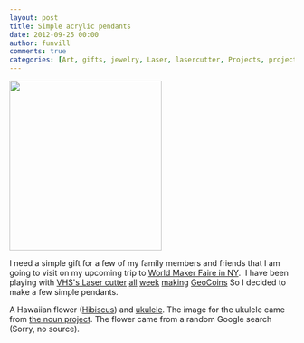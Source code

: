 ```yaml
---
layout: post
title: Simple acrylic pendants
date: 2012-09-25 00:00
author: funvill
comments: true
categories: [Art, gifts, jewelry, Laser, lasercutter, Projects, projects, VHS]
---
```

<img class="size-medium wp-image-2883 alignleft" title="2012-09-23 23.37.38" src="http://blog.abluestar.com/public/uploads/2012/09/2012-09-23-23.37.381-269x300.jpg" alt="" width="269" height="300" />

I need a simple gift for a few of my family members and friends that I am going to visit on my upcoming trip to <a href="http://makerfaire.com/newyork/2012/index.html">World Maker Faire in NY</a>.  I have been playing with <a href="http://vancouver.hackspace.ca/wp/">VHS's Laser cutter</a> <a href="http://blog.abluestar.com/first-test-of-making-geocoins-with-the-laser-cuter/">all</a> <a href="http://blog.abluestar.com/more-geocoins-tests/">week</a> <a href="http://blog.abluestar.com/more-geocoins-designs/">making</a> <a href="http://blog.abluestar.com/the-last-batch-of-geocoins/">GeoCoins</a> So I decided to make a few simple pendants.

A Hawaiian flower (<a href="http://en.wikipedia.org/wiki/Hibiscus">Hibiscus</a>) and <a href="http://en.wikipedia.org/wiki/Ukulele">ukulele</a>. The image for the ukulele came from <a href="http://thenounproject.com/noun/guitar/#icon-No3641">the noun project</a>. The flower came from a random Google search (Sorry, no source).

&nbsp;
